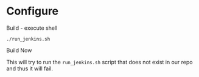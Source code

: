 # Configure


Build - execute shell

```
./run_jenkins.sh
```

Build Now

This will try to run the `run_jenkins.sh` script that does not exist in our repo and thus it will fail.



